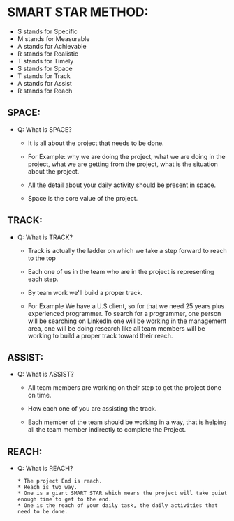 # SMART STAR METHOD:
* S stands for Specific
* M stands for Measurable
* A stands for Achievable
* R stands for Realistic 
* T stands for Timely 
* S stands for Space
* T stands for Track 
* A stands for Assist
* R stands for Reach
 
 ## SPACE:

* Q: What is SPACE?
    
     * It is all about the project that needs to be done.

     * For Example: why we are doing the project, what we are doing in the project, what we are getting from the project, what is the situation about the project. 

     * All the detail about your daily activity should be present in space.

     * Space is the core value of the project.

## TRACK:

* Q: What is TRACK?

     * Track is actually the ladder on which we take a step forward to reach to the top
     
     * Each one of us in the team who are in the project is representing each step.
     
     * By team work we'll build a proper track.
     
     * For Example We have a U.S client, so for that we need 25 years plus experienced programmer. To search for a programmer, one person will be searching on Linkedln
     one will be working in the management area, one will be doing research like all team members will be working to build a proper track toward their reach.
 
## ASSIST:
 
* Q: What is ASSIST?

     * All team members are working on their step to get the project done on time.
     
     * How each one of you are assisting the track.
     
     * Each member of the team should be working in a way, that is helping all the team member indirectly to complete the Project.
     
## REACH:

* Q: What is REACH?
      
      * The project End is reach.
      * Reach is two way.
      * One is a giant SMART STAR which means the project will take quiet enough time to get to the end.
      * One is the reach of your daily task, the daily activities that need to be done.  



